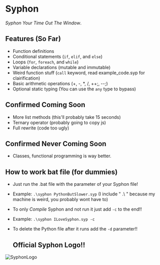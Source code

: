 # Syphon

*Syphon Your Time Out The Window*.

## Features (So Far)

- Function definitions
- Conditional statements (`if`, `elif`, and `else`)
- Loops (`for`, `foreach`, and `while`)
- Variable declarations (mutable and immutable)
- Weird function stuff (`call` keyword, read example_code.syp for clairification)
- Basic arithmetic operations (+, -, *, /, ++;, --;)
- Optional static typing (You can use the `any` type to bypass)

## Confirmed Coming Soon

- More list methods (this'll probably take 15 seconds)
- Ternary operator (probably going to copy js)
- Full rewrite (code too ugly)

## Confirmed Never Coming Soon

- Classes, functional programming is way better.

## How to work bat file (for dummies)

- Just run the .bat file with the parameter of your Syphon file!
- Example: `.\syphon PythonButSlower.syp` (I include " .\ " because my machine is weird, you probably wont have to)
- To only *Compile* Syphon and not run it just add `-c` to the end!!
- Example: `.\syphon ILoveSyphon.syp -c`
- To delete the Python file after it runs add the `-d` parameter!!

  ## Official Syphon Logo!!
  
![SyphonLogo](https://github.com/user-attachments/assets/a117d966-664e-4ab2-958c-7a96a25edd5b)
